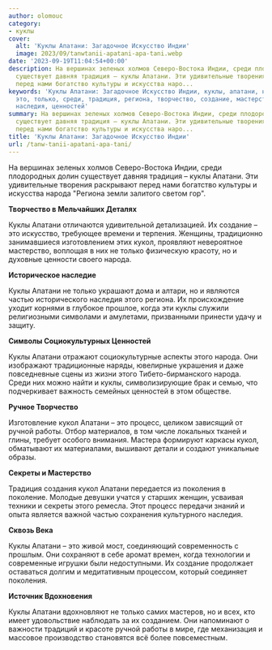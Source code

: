 ```yaml
---
author: olomouc
category:
- куклы
cover:
  alt: 'Куклы Апатани: Загадочное Искусство Индии'
  image: 2023/09/tanwtanii-apatani-apa-tani.webp
date: '2023-09-19T11:04:54+00:00'
description: На вершинах зеленых холмов Северо-Востока Индии, среди плодородных долин
  существует давняя традиция – куклы Апатани. Эти удивительные творения раскрывают
  перед нами богатство культуры и искусства наро...
keywords: 'Куклы Апатани: Загадочное Искусство Индии, куклы, апатани, народа, кукол,
  это, только, среди, традиция, региона, творчество, создание, мастерство, частью,
  наследия, ценностей'
summary: На вершинах зеленых холмов Северо-Востока Индии, среди плодородных долин
  существует давняя традиция – куклы Апатани. Эти удивительные творения раскрывают
  перед нами богатство культуры и искусства наро...
title: 'Куклы Апатани: Загадочное Искусство Индии'
url: /tanw-tanii-apatani-apa-tani/
---
```


На вершинах зеленых холмов Северо-Востока Индии, среди плодородных долин существует давняя традиция – куклы Апатани. Эти удивительные творения раскрывают перед нами богатство культуры и искусства народа "Региона земли залитого светом гор".

**Творчество в Мельчайших Деталях**

Куклы Апатани отличаются удивительной детализацией. Их создание – это искусство, требующее времени и терпения. Женщины, традиционно занимавшиеся изготовлением этих кукол, проявляют невероятное мастерство, воплощая в них не только физическую красоту, но и духовные ценности своего народа.

**Историческое наследие**

Куклы Апатани не только украшают дома и алтари, но и являются частью исторического наследия этого региона. Их происхождение уходит корнями в глубокое прошлое, когда эти куклы служили религиозными символами и амулетами, призванными принести удачу и защиту.

**Символы Социокультурных Ценностей**

Куклы Апатани отражают социокультурные аспекты этого народа. Они изображают традиционные наряды, ювелирные украшения и даже повседневные сцены из жизни этого Тибето-бирманского народа. Среди них можно найти и куклы, символизирующие брак и семью, что подчеркивает важность семейных ценностей в этом обществе.

**Ручное Творчество**

Изготовление кукол Апатани – это процесс, целиком зависящий от ручной работы. Отбор материалов, в том числе локальных тканей и глины, требует особого внимания. Мастера формируют каркасы кукол, обматывают их материалами, вышивают детали и создают уникальные образы.

**Секреты и Мастерство**

Традиция создания кукол Апатани передается из поколения в поколение. Молодые девушки учатся у старших женщин, усваивая техники и секреты этого ремесла. Этот процесс передачи знаний и опыта является важной частью сохранения культурного наследия.

**Сквозь Века**

Куклы Апатани – это живой мост, соединяющий современность с прошлым. Они сохраняют в себе аромат времен, когда технологии и современные игрушки были недоступными. Их создание продолжает оставаться долгим и медитативным процессом, который соединяет поколения.

**Источник Вдохновения**

Куклы Апатани вдохновляют не только самих мастеров, но и всех, кто имеет удовольствие наблюдать за их созданием. Они напоминают о важности традиций и красоте ручной работы в мире, где механизация и массовое производство становятся всё более повсеместным.